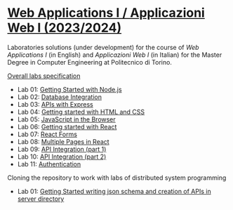 # [Web Applications I / Applicazioni Web I (2023/2024)](https://github.com/polito-webapp1)

Laboratories solutions (under development) for the course of _Web Applications I_ (in English) and _Applicazioni Web I_ (in Italian) for the Master Degree in Computer Engineering at Politecnico di Torino.

[Overall labs specification](https://polito-webapp1.github.io/lab-2024/00-overall-labs-specification/overall-labs-specification.pdf)

- Lab 01: [Getting Started with Node.js](https://github.com/polito-webapp1/lab-2024/tree/main/lab01-node)
- Lab 02: [Database Integration](https://github.com/polito-webapp1/lab-2024/tree/main/lab02-node-database)
- Lab 03: [APIs with Express](https://github.com/polito-webapp1/lab-2024/tree/main/lab03-express)
- Lab 04: [Getting started with HTML and CSS](https://github.com/polito-webapp1/lab-2024/tree/main/lab04-html-css)
- Lab 05: [JavaScript in the Browser](https://github.com/polito-webapp1/lab-2024/tree/main/lab05-js-browser)
- Lab 06: [Getting started with React](https://github.com/polito-webapp1/lab-2024/tree/main/lab06-react)
- Lab 07: [React Forms](https://github.com/polito-webapp1/lab-2024/tree/main/lab07-forms)
- Lab 08: [Multiple Pages in React](https://github.com/polito-webapp1/lab-2024/tree/main/lab08-routes)
- Lab 09: [API Integration (part 1)](https://github.com/polito-webapp1/lab-2024/tree/main/lab09-client-server-I)
- Lab 10: [API Integration (part 2)](https://github.com/polito-webapp1/lab-2024/tree/main/lab10-client-server-II)
- Lab 11: [Authentication](https://github.com/polito-webapp1/lab-2024/tree/main/lab11-authentication)

Cloning the repository to work with labs of distributed system programming
- Lab 01: [Getting Started writing json schema and creation of APIs in server directory](https://github.com/polito-webapp1/lab-2024/tree/main/lab11-authentication)
